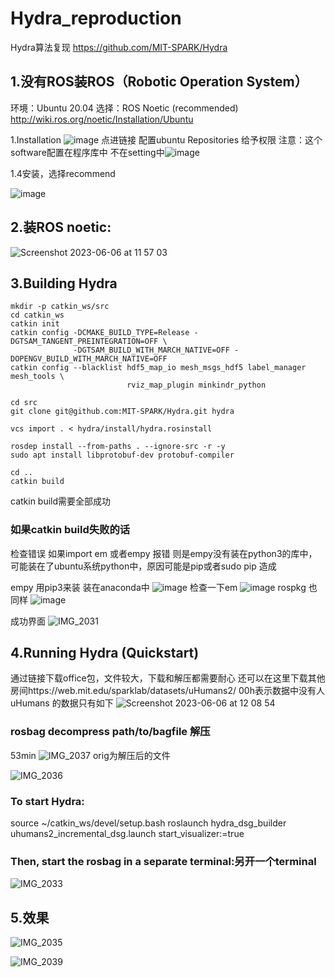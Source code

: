 # Hydra_reproduction
Hydra算法复现
https://github.com/MIT-SPARK/Hydra

## 1.没有ROS装ROS（Robotic Operation System）
环境：Ubuntu 20.04
选择：ROS Noetic (recommended)
http://wiki.ros.org/noetic/Installation/Ubuntu

1.Installation
![image](https://github.com/WentingXu3o3/Hydra_reproduction/assets/59476953/e64bed25-2b02-455a-aad8-96cffe0dd1e7)
点进链接 配置ubuntu Repositories 给予权限 注意：这个software配置在程序库中 不在setting中![image](https://github.com/WentingXu3o3/Hydra_reproduction/assets/59476953/d98279d1-802d-450b-aaa1-1d53ad674252)

1.4安装，选择recommend

![image](https://github.com/WentingXu3o3/Hydra_reproduction/assets/59476953/b15005f2-33d3-441d-9205-ad8779725b60)
## 2.装ROS noetic:

![Screenshot 2023-06-06 at 11 57 03](https://github.com/WentingXu3o3/Hydra_reproduction/assets/59476953/26ff90f1-bb46-42eb-ad3b-500d2faaf2ef)
## 3.Building Hydra
```
mkdir -p catkin_ws/src
cd catkin_ws
catkin init
catkin config -DCMAKE_BUILD_TYPE=Release -DGTSAM_TANGENT_PREINTEGRATION=OFF \
              -DGTSAM_BUILD_WITH_MARCH_NATIVE=OFF -DOPENGV_BUILD_WITH_MARCH_NATIVE=OFF
catkin config --blacklist hdf5_map_io mesh_msgs_hdf5 label_manager mesh_tools \
                          rviz_map_plugin minkindr_python

cd src
git clone git@github.com:MIT-SPARK/Hydra.git hydra
```
```
vcs import . < hydra/install/hydra.rosinstall

rosdep install --from-paths . --ignore-src -r -y
sudo apt install libprotobuf-dev protobuf-compiler

cd ..
catkin build
```
catkin build需要全部成功
### 如果catkin build失败的话
检查错误 如果import em 或者empy 报错
则是empy没有装在python3的库中，可能装在了ubuntu系统python中，原因可能是pip或者sudo pip 造成

empy 用pip3来装 装在anaconda中
![image](https://github.com/WentingXu3o3/Hydra_reproduction/assets/59476953/1ae655bf-a659-44ac-a130-ba2654dc0700)
检查一下em
![image](https://github.com/WentingXu3o3/Hydra_reproduction/assets/59476953/4fbd0313-eddf-4969-b6b2-f3cc018919bf)
rospkg 也同样
![image](https://github.com/WentingXu3o3/Hydra_reproduction/assets/59476953/5dca77f2-933b-45c8-9678-165bf766fed5)

成功界面
![IMG_2031](https://github.com/WentingXu3o3/Hydra_reproduction/assets/59476953/907eb59a-0105-40ca-8b1d-0b68b267d582)



## 4.Running Hydra (Quickstart)
通过链接下载office包，文件较大，下载和解压都需要耐心
还可以在这里下载其他房间https://web.mit.edu/sparklab/datasets/uHumans2/ 
00h表示数据中没有人
uHumans 的数据只有如下
![Screenshot 2023-06-06 at 12 08 54](https://github.com/WentingXu3o3/Hydra_reproduction/assets/59476953/6c98eddb-b308-46db-81d8-5d1e97ab8db1)

### rosbag decompress path/to/bagfile 解压
53min
![IMG_2037](https://github.com/WentingXu3o3/Hydra_reproduction/assets/59476953/8cc6e993-0dbd-4af8-a1fd-10711eab5bd6)
orig为解压后的文件

![IMG_2036](https://github.com/WentingXu3o3/Hydra_reproduction/assets/59476953/ac95eb8d-af64-4a26-b2aa-786c813d8cb6)

### To start Hydra:
source ~/catkin_ws/devel/setup.bash
roslaunch hydra_dsg_builder uhumans2_incremental_dsg.launch start_visualizer:=true
### Then, start the rosbag in a separate terminal:另开一个terminal
![IMG_2033](https://github.com/WentingXu3o3/Hydra_reproduction/assets/59476953/16e27a81-86ff-4112-97f2-6816001d00ed)

## 5.效果
![IMG_2035](https://github.com/WentingXu3o3/Hydra_reproduction/assets/59476953/8984c566-808b-48ce-bed0-3f90e5eb749a)

![IMG_2039](https://github.com/WentingXu3o3/Hydra_reproduction/assets/59476953/0b6ddb3e-4686-40bb-8af6-4952de9cfa5e)

